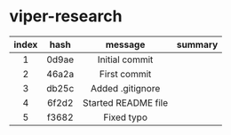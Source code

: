 # viper-research

| index |  hash |       message       | summary |
|:-----:|:-----:|:-------------------:|:-------:|
|   1   | 0d9ae | Initial commit      |         |
|   2   | 46a2a | First commit        |         |
|   3   | db25c | Added .gitignore    |         |
|   4   | 6f2d2 | Started README file |         |
|   5   | f3682 | Fixed typo          |         |
